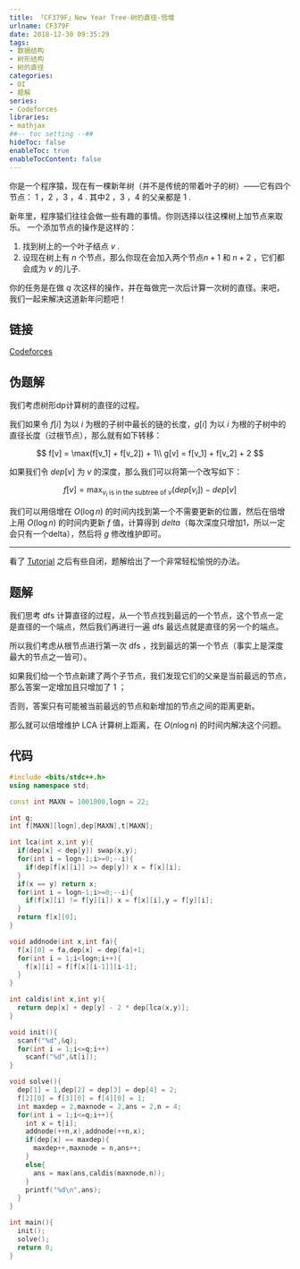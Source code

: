 ```yaml
---
title: 「CF379F」New Year Tree-树的直径-倍增
urlname: CF379F
date: 2018-12-30 09:35:29
tags:
- 数据结构
- 树形结构
- 树的直径
categories: 
- OI
- 题解
series:
- Codeforces
libraries:
- mathjax 
##-- toc setting --##
hideToc: false
enableToc: true
enableTocContent: false
---
```


你是一个程序猿，现在有一棵新年树（并不是传统的带着叶子的树）——它有四个节点： $1$ ，$2$ ，$3$ ，$4$ . 其中$2$ ，$3$ ，$4$ 的父亲都是 $1$ .

新年里，程序猿们往往会做一些有趣的事情。你则选择以往这棵树上加节点来取乐。 一个添加节点的操作是这样的：

1. 找到树上的一个叶子结点 $v$ .
2. 设现在树上有 $n$ 个节点，那么你现在会加入两个节点$n+1$ 和 $n+2$ ，它们都会成为 $v$ 的儿子.

你的任务是在做 $q$ 次这样的操作，并在每做完一次后计算一次树的直径。来吧，我们一起来解决这道新年问题吧！

<!--more-->

## 链接

[Codeforces](https://codeforces.com/problemset/problem/379/F)

## 伪题解

我们考虑树形dp计算树的直径的过程。

我们如果令 $f[i]$ 为以 $i$ 为根的子树中最长的链的长度，$g[i]$ 为以 $i$ 为根的子树中的直径长度（过根节点），那么就有如下转移：

$$
f[v] = \max(f[v_1] + f[v_2]) + 1\\
g[v] = f[v_1] + f[v_2] + 2
$$

如果我们令 $dep[v]$ 为 $v$ 的深度，那么我们可以将第一个改写如下：

$$
f[v] = \max_{v_i \text{ is in the subtree of } v}(dep[v_i]) - dep[v]
$$

我们可以用倍增在 $O(\log n)$ 的时间内找到第一个不需要更新的位置，然后在倍增上用 $O(\log n)$ 的时间内更新 $f$ 值，计算得到 $delta$（每次深度只增加1，所以一定会只有一个delta），然后将 $g$ 修改维护即可。

- - - 

看了 [Tutorial](https://codeforces.com/blog/entry/10171) 之后有些自闭，题解给出了一个非常轻松愉悦的办法。

## 题解

我们思考 $\text{dfs}$ 计算直径的过程，从一个节点找到最远的一个节点，这个节点一定是直径的一个端点，然后我们再进行一遍 $\text{dfs}$ 最远点就是直径的另一个的端点。

所以我们考虑从根节点进行第一次 $\text{dfs}$ ，找到最远的第一个节点（事实上是深度最大的节点之一皆可）。

如果我们给一个节点新建了两个子节点，我们发现它们的父亲是当前最远的节点，那么答案一定增加且只增加了 $1$ ；

否则，答案只有可能被当前最远的节点和新增加的节点之间的距离更新。

那么就可以倍增维护 $\text{LCA}$ 计算树上距离，在 $O(n \log n)$ 的时间内解决这个问题。

## 代码


```cpp
#include <bits/stdc++.h>
using namespace std;

const int MAXN = 1001000,logn = 22;

int q;
int f[MAXN][logn],dep[MAXN],t[MAXN];

int lca(int x,int y){
  if(dep[x] < dep[y]) swap(x,y);
  for(int i = logn-1;i>=0;--i){
    if(dep[f[x][i]] >= dep[y]) x = f[x][i];
  }
  if(x == y) return x;
  for(int i = logn-1;i>=0;--i){
    if(f[x][i] != f[y][i]) x = f[x][i],y = f[y][i];
  }
  return f[x][0];
}

void addnode(int x,int fa){
  f[x][0] = fa,dep[x] = dep[fa]+1;
  for(int i = 1;i<logn;i++){
    f[x][i] = f[f[x][i-1]][i-1];
  }
}

int caldis(int x,int y){
  return dep[x] + dep[y] - 2 * dep[lca(x,y)];
}

void init(){
  scanf("%d",&q);
  for(int i = 1;i<=q;i++)
    scanf("%d",&t[i]);
}

void solve(){
  dep[1] = 1,dep[2] = dep[3] = dep[4] = 2;
  f[2][0] = f[3][0] = f[4][0] = 1;
  int maxdep = 2,maxnode = 2,ans = 2,n = 4;
  for(int i = 1;i<=q;i++){
    int x = t[i];
    addnode(++n,x),addnode(++n,x);
    if(dep[x] == maxdep){
      maxdep++,maxnode = n,ans++;
    }
    else{
      ans = max(ans,caldis(maxnode,n));
    }
    printf("%d\n",ans);
  }
}

int main(){
  init();
  solve();
  return 0;
}
```

